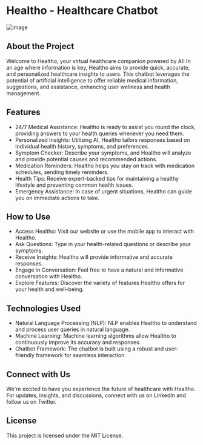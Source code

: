 # Healtho - Healthcare Chatbot

![image](https://github.com/Aashvitt/Healtho-Healthcare_Chatbot/assets/91696949/fe6de50d-93f6-45cc-9a86-23f8be44763d)

## About the Project

Welcome to Healtho, your virtual healthcare companion powered by AI! In an age where information is key, Healtho aims to provide quick, accurate, and personalized healthcare insights to users. This chatbot leverages the potential of artificial intelligence to offer reliable medical information, suggestions, and assistance, enhancing user wellness and health management.

## Features

* 24/7 Medical Assistance: Healtho is ready to assist you round the clock, providing answers to your health queries whenever you need them.
* Personalized Insights: Utilizing AI, Healtho tailors responses based on individual health history, symptoms, and preferences.
* Symptom Checker: Describe your symptoms, and Healtho will analyze and provide potential causes and recommended actions.
* Medication Reminders: Healtho helps you stay on track with medication schedules, sending timely reminders.
* Health Tips: Receive expert-backed tips for maintaining a healthy lifestyle and preventing common health issues.
* Emergency Assistance: In case of urgent situations, Healtho can guide you on immediate actions to take.

## How to Use

* Access Healtho: Visit our website or use the mobile app to interact with Healtho.
* Ask Questions: Type in your health-related questions or describe your symptoms.
* Receive Insights: Healtho will provide informative and accurate responses.
* Engage in Conversation: Feel free to have a natural and informative conversation with Healtho.
* Explore Features: Discover the variety of features Healtho offers for your health and well-being.

## Technologies Used

* Natural Language Processing (NLP): NLP enables Healtho to understand and process user queries in natural language.
* Machine Learning: Machine learning algorithms allow Healtho to continuously improve its accuracy and responses.
* Chatbot Framework: The chatbot is built using a robust and user-friendly framework for seamless interaction.


## Connect with Us
We're excited to have you experience the future of healthcare with Healtho. For updates, insights, and discussions, connect with us on LinkedIn and follow us on Twitter.

## License

This project is licensed under the MIT License.

